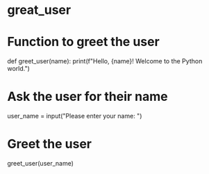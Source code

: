 # great_user
# Function to greet the user
def greet_user(name):
    print(f"Hello, {name}! Welcome to the Python world.")

# Ask the user for their name
user_name = input("Please enter your name: ")

# Greet the user
greet_user(user_name)
